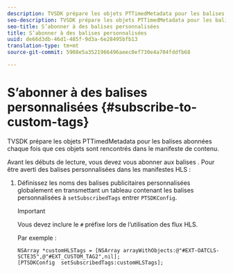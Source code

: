 ```yaml
---
description: TVSDK prépare les objets PTTimedMetadata pour les balises abonnées chaque fois que ces objets sont rencontrés dans le manifeste de contenu.
seo-description: TVSDK prépare les objets PTTimedMetadata pour les balises abonnées chaque fois que ces objets sont rencontrés dans le manifeste de contenu.
seo-title: S’abonner à des balises personnalisées
title: S’abonner à des balises personnalisées
uuid: de66d3db-46d1-485f-9d3a-6e28495bfb13
translation-type: tm+mt
source-git-commit: 5908e5a3521966496aeec0ef730e4a704fddfb68

---
```



# S’abonner à des balises personnalisées {#subscribe-to-custom-tags}

TVSDK prépare les objets PTTimedMetadata pour les balises abonnées chaque fois que ces objets sont rencontrés dans le manifeste de contenu.

Avant les débuts de lecture, vous devez vous abonner aux balises .
Pour être averti des balises personnalisées dans les manifestes HLS :

1. Définissez les noms des balises publicitaires personnalisées globalement en transmettant un tableau contenant les balises personnalisées à `setSubscribedTags` entrer `PTSDKConfig`.

   >[!IMPORTANT]
   >
   >Vous devez inclure le `#` préfixe lors de l’utilisation des flux HLS.

   Par exemple :

   ```
   NSArray *customHLSTags = [NSArray arrayWithObjects:@"#EXT-OATCLS-SCTE35",@"#EXT_CUSTOM_TAG2",nil]; 
   [PTSDKConfig  setSubscribedTags:customHLSTags];
   ```

